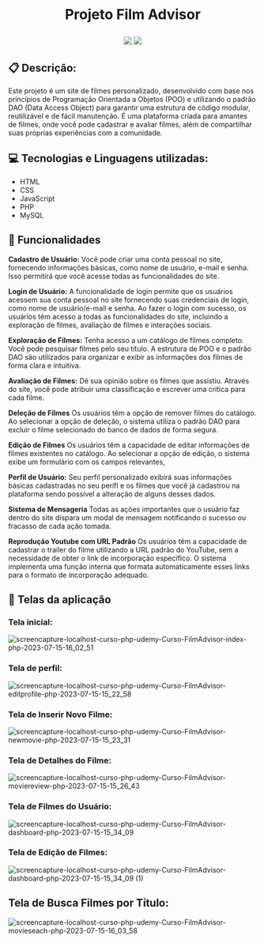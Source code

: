 # <p align="center">Projeto Film Advisor</p>

<p align = "center">
   <img src="https://img.shields.io/badge/author-Rafael_Soares-4dae71?style=flat-square" />
   <img src="https://img.shields.io/github/languages/count/rafaelsoares07/FilmAdvisor?color=4dae71&style=flat-square" />
</p>

## :clipboard: Descrição:
Este projeto é um site de filmes personalizado, desenvolvido com base nos princípios de Programação Orientada a Objetos (POO) e utilizando o padrão DAO (Data Access Object) para garantir uma estrutura de código modular, reutilizável e de fácil manutenção. É uma plataforma criada para amantes de filmes, onde você pode cadastrar e avaliar filmes, além de compartilhar suas próprias experiências com a comunidade.


## :computer: Tecnologias e Linguagens utilizadas:
- HTML
- CSS
- JavaScript
- PHP
- MySQL
  

## :rocket: Funcionalidades

**Cadastro de Usuário:** Você pode criar uma conta pessoal no site, fornecendo informações básicas, como nome de usuário, e-mail e senha. Isso permitirá que você acesse todas as funcionalidades do site.

**Login de Usuário:** A funcionalidade de login permite que os usuários acessem sua conta pessoal no site fornecendo suas credenciais de login, como nome de usuário/e-mail e senha. Ao fazer o login com sucesso, os usuários têm acesso a todas as funcionalidades do site, incluindo a exploração de filmes, avaliação de filmes e interações sociais.

**Exploração de Filmes:** Tenha acesso a um catálogo de filmes completo. Você pode pesquisar filmes pelo seu título. A estrutura de POO e o padrão DAO são utilizados para organizar e exibir as informações dos filmes de forma clara e intuitiva.

**Avaliação de Filmes:** Dê sua opinião sobre os filmes que assistiu. Através do site, você pode atribuir uma classificação e escrever uma crítica para cada filme.

**Deleção de Filmes** Os usuários têm a opção de remover filmes do catálogo. Ao selecionar a opção de deleção, o sistema utiliza o padrão DAO para excluir o filme selecionado do banco de dados de forma segura. 

**Edição de Filmes** Os usuários têm a capacidade de editar informações de filmes existentes no catálogo. Ao selecionar a opção de edição, o sistema exibe um formulário com os campos relevantes, 

**Perfil de Usuário:** Seu perfil personalizado exibirá suas informações básicas cadastradas no seu perifl e os filmes que você já cadastrou na plataforma sendo possível a alteração de alguns desses dados.

**Sistema de Mensageria** Todas as ações importantes que o usuário faz dentro do site dispara um modal de mensagem notificando o sucesso ou fracasso de cada ação tomada.

**Reprodução Youtube com URL Padrão** Os usuários têm a capacidade de cadastrar o trailer do filme utilizando a URL padrão do YouTube, sem a necessidade de obter o link de incorporação específico. O sistema implementa uma função interna que formata automaticamente esses links para o formato de incorporação adequado.

## 🏁 Telas da aplicação
### Tela inicial:
![screencapture-localhost-curso-php-udemy-Curso-FilmAdvisor-index-php-2023-07-15-16_02_51](https://github.com/rafaelsoares07/FilmAdvisor/assets/88918826/8db8dbd3-7940-4d5e-902b-fd2dd8a2ef84)


### Tela de perfil:
![screencapture-localhost-curso-php-udemy-Curso-FilmAdvisor-editprofile-php-2023-07-15-15_22_58](https://github.com/rafaelsoares07/FilmAdvisor/assets/88918826/71711456-5e8c-40d2-8027-30f29d2be97e)

### Tela de Inserir Novo Filme:
![screencapture-localhost-curso-php-udemy-Curso-FilmAdvisor-newmovie-php-2023-07-15-15_23_31](https://github.com/rafaelsoares07/FilmAdvisor/assets/88918826/6e633760-76d1-4280-8ea4-a5f01ab44ecf)

### Tela de Detalhes do Filme:
![screencapture-localhost-curso-php-udemy-Curso-FilmAdvisor-moviereview-php-2023-07-15-15_26_43](https://github.com/rafaelsoares07/FilmAdvisor/assets/88918826/a061327e-2332-4bd2-aa45-adebef969771)

### Tela de Filmes do Usuário:
![screencapture-localhost-curso-php-udemy-Curso-FilmAdvisor-dashboard-php-2023-07-15-15_34_09](https://github.com/rafaelsoares07/FilmAdvisor/assets/88918826/27ebe62e-480e-4801-90fa-a1f8d310c122)

### Tela de Edição de Filmes:
![screencapture-localhost-curso-php-udemy-Curso-FilmAdvisor-dashboard-php-2023-07-15-15_34_09 (1)](https://github.com/rafaelsoares07/FilmAdvisor/assets/88918826/40af41ca-a3d3-4cf5-83d9-aebe2460cafd)

## Tela de Busca Filmes por Título:
![screencapture-localhost-curso-php-udemy-Curso-FilmAdvisor-movieseach-php-2023-07-15-16_03_58](https://github.com/rafaelsoares07/FilmAdvisor/assets/88918826/cf47f92e-e5f6-4262-8bb8-767c9b892152)

